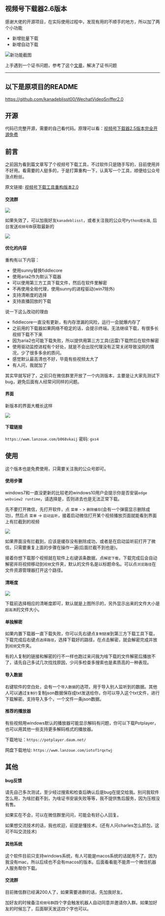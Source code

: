 ## 视频号下载器2.6版本
感谢大佬的开源项目，在实际使用过程中，发现有用的不顺手的地方，所以加了两个小功能
- 新增批量下载
- 新增自动下载

![新功能截图](新功能.png)


上手遇到一个证书问题，参考了这个[文章](https://esunny.vip/)，解决了证书问题

--------------------------

## 以下是原项目的README
https://github.com/kanadeblisst00/WechatVideoSniffer2.0

## 开源

代码已完整开源，需要的自己看代码。原理可以看：[视频号下载器2.5版本完全开源免费](https://mp.weixin.qq.com/s/wCOR38UNiSml2jM0udX3IQ)

## 前言

之前因为看到篇文章写了个视频号下载工具，不过软件只是随手写的，目前使用并不好用。看需要的人挺多的，于是打算重构一下，认真写一个工具，顺便给公众号涨点粉丝。

原文链接: [视频号下载工具重构版本2.0](https://mp.weixin.qq.com/s/H0ZIfnVnF69ro7dTsGl2iw)

#### 交流群

![](/img/room.jpg)

如果失效了，可以加我好友`kanadeblisst`，或者关注我的公众号`Python成长路`, 后台发送`视频号群`获取最新的

![](/img/Pygrower.jpg)

#### 优化的内容

重构有以下内容：

- 使用sunny替换fiddlecore
- 使用aria2作为默认下载器
- 可以使用第三方工具下载文件，然后在软件里解密
- 不再使用全局代理，使用sunny的进程驱动(win7除外)
- 支持清晰度的选择
- 支持直播回放的下载

说一下这么改动的理由

- fiddlecore一直没有更新，有内存泄漏的风险，运行一会就爆内存了
- 之前用的下载器如果网络不稳定的话，会提示终端，无法继续下载，有很多长视频下载不下来
- 因为aria2也可能下载失败，所以提供用第三方工具(迅雷)下载然后在软件解密
- 使用驱动监控进程有个好处，就是不会出现代理没有正常关闭导致没网的情况，少了很多多余的质问。
- 感觉默认最高清也不好，毕竟有些视频太大了
- 有人问，我就加了

其实早就写好了，之前只在微信群里开放了一个内测版本，主要是让大家先测试下bug，避免后面有人经常问同样的问题。

#### 界面

新版本的界面大概长这样

![](http://cdn.ikanade.cn/20240317220744.png)


#### 下载链接

`https://wwm.lanzoue.com/b068vkaij` 密码: `gxs4`

## 使用

这个版本也是免费使用，只需要关注我的公众号即可。

#### 使用步骤

windows7和一直没更新的比较老的windows10用户会提示你是否安装`edge webview2 runtime`，请选择是，否则进去也是无法正常下载。


先不要打开微信，先打开软件，点 `菜单` - > `删除缓存`(会有一个弹窗显示删除成功)，然后点 `菜单` -> `启动监听`，接着启动微信打开某个视频播放页面就能看到界面上有拦截到的视频

![](http://cdn.ikanade.cn/1710683241402.jpg)


如果界面没有拦截到，应该是缓存没有删除成功，或者是在启动监听前打开了微信，只需要重复上面的步骤在操作一遍(后面拦截不到也是)。

接着你想下载那个视频就在软件上右键该条数据，点`解密下载`，下载完成后会自动解密并将视频移动到`视频`文件夹，默认的文件名是以标题命名。可以点`浏览路径`在文件资源管理器打开这个路径。

#### 清晰度

![](http://cdn.ikanade.cn/20240317215354.png)

下载前选择相应的清晰度即可，默认就是上图所示的，另外显示出来的文件大小是`超高清`的文件大小。

#### 单独解密

如果内置下载器一直下载失败，你可以先右键点`复制链接`到第三方下载工具下载，下载完成后右键点`选择路径`，选择下载好的路径，在点击解密，就会解密完成并放到`视频`文件夹。

有的人复制的链接和解密的行不一样也跑过来问我为啥下载的文件解密后播放不了，请先自己多试几次找找原因，少问多检查多搜索也是素质高的一种表现。

#### 导入数据

右键软件的空白处，会有一个`导入数据`的选项，用于导入别人监听到的数据。其他人可以通过`复制行`复制json数据保存成txt发送给你，你可以导入这个txt文件，进行下载解密。支持导入多个，一个文件一条json数据。

#### 推荐的播放器

有些视频用windows默认的播放器可能显示解码有问题，你可以下载Potplayer，也可以用其他一些支持更多解码格式的播放器。

下载地址：`https://potplayer.daum.net/`

网盘下载地址: `https://wwm.lanzoue.com/iotof1rqxtwj`


## 其他

#### bug反馈

请先自己多次测试，至少经过搜索和检查后确认后是bug在提交给我。别问我软件怎么用，为啥拦截不到，为啥证书安装失败等等，我不提供售后服务，因为压根没有售。

如果实在不会，可以在微信群里问问，可能会有好心人回复。

如果想交流技术的话，我也欢迎，前提是懂技术。(还有人问charles怎么抓包，这可不叫交流技术)

#### 其他系统

这个软件目前只支持windows系统，有人可能是macos系统的话就用不了。因为我没有mac，所以后续也不会有macos的版本。后面看看能不能弄一个微信机器人服务帮你下载。

#### 交流群

目前微信群已经满200人了，如果需要进群的话，先加我好友。

加好友的时候备注`视频号群`四个字会触发机器人自动同意并邀请你入群。如果加好友的时候忘了，后面聊天发这四个字也可以。


